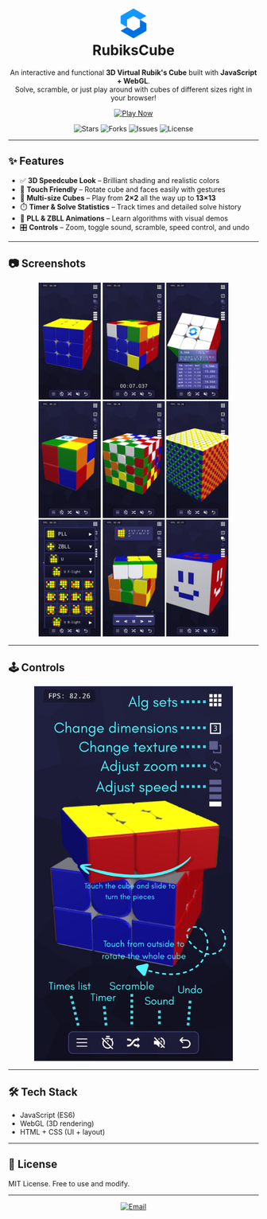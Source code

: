 <h1 align="center">
	<img src="/logo.svg" alt="Rubik's Cube Logo" width="60"><br>
	RubiksCube
</h1>

<p align="center">
	An interactive and functional <b>3D Virtual Rubik's Cube</b> built with <b>JavaScript + WebGL</b>.<br>
	Solve, scramble, or just play around with cubes of different sizes right in your browser!
</p>

<p align="center">
	<a href="https://matthew13483.github.io/RubiksCube/">
		<img src="https://img.shields.io/badge/Play%20Now-Click%20Here-brightgreen?style=for-the-badge&logo=javascript" alt="Play Now">
	</a>
</p>

<p align="center">
	<img src="https://img.shields.io/github/stars/matthew13483/RubiksCube?style=flat-square" alt="Stars">
	<img src="https://img.shields.io/github/forks/matthew13483/RubiksCube?style=flat-square" alt="Forks">
	<img src="https://img.shields.io/github/issues/matthew13483/RubiksCube?style=flat-square" alt="Issues">
	<img src="https://img.shields.io/github/license/matthew13483/RubiksCube?style=flat-square" alt="License">
</p>

---

## ✨ Features

- ✅ **3D Speedcube Look** – Brilliant shading and realistic colors
- 📱 **Touch Friendly** – Rotate cube and faces easily with gestures
- 🔢 **Multi-size Cubes** – Play from **2×2** all the way up to **13×13**
- ⏱️ **Timer & Solve Statistics** – Track times and detailed solve history
- 🎥 **PLL & ZBLL Animations** – Learn algorithms with visual demos
- 🎛 **Controls** – Zoom, toggle sound, scramble, speed control, and undo

---

## 📷 Screenshots

<div align="center">
	<img src="/screenshots/img1.png" width="125">
	<img src="/screenshots/img2.png" width="125">
	<img src="/screenshots/img3.png" width="125">
	<img src="/screenshots/img4.png" width="125">
	<img src="/screenshots/img5.png" width="125">
	<img src="/screenshots/img6.png" width="125">
	<img src="/screenshots/img7.png" width="125">
	<img src="/screenshots/img8.png" width="125">
	<img src="/screenshots/img9.png" width="125">
</div>

---

## 🕹 Controls

<p align="center">
	<img src="/screenshots/img0.png" width="400">
</p>

---

## 🛠 Tech Stack
- JavaScript (ES6)
- WebGL (3D rendering)
- HTML + CSS (UI + layout)

---

## 📜 License
MIT License. Free to use and modify.

---

<p align="center">
	<a href="mailto:manzanaresmatthew0@gmail.com">
		<img src="https://img.shields.io/badge/Email-Contact%20Me-blue?style=flat-square&logo=gmail" alt="Email">
	</a>
</p>
